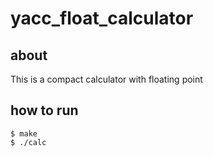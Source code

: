 # yacc_float_calculator

## about 

This is a compact calculator with floating point

## how to run 

```script
$ make
$ ./calc
```
